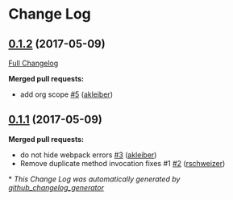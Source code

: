 # Change Log

## [0.1.2](https://github.com/8select/serverless-plugin-webpack/tree/0.1.2) (2017-05-09)
[Full Changelog](https://github.com/8select/serverless-plugin-webpack/compare/0.1.1...0.1.2)

**Merged pull requests:**

- add org scope [\#5](https://github.com/8select/serverless-plugin-webpack/pull/5) ([akleiber](https://github.com/akleiber))

## [0.1.1](https://github.com/8select/serverless-plugin-webpack/tree/0.1.1) (2017-05-09)
**Merged pull requests:**

- do not hide webpack errors [\#3](https://github.com/8select/serverless-plugin-webpack/pull/3) ([akleiber](https://github.com/akleiber))
- Remove duplicate method invocation fixes \#1 [\#2](https://github.com/8select/serverless-plugin-webpack/pull/2) ([rschweizer](https://github.com/rschweizer))



\* *This Change Log was automatically generated by [github_changelog_generator](https://github.com/skywinder/Github-Changelog-Generator)*